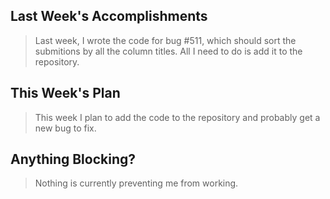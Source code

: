 <h2>Last Week's Accomplishments</h2>

<blockquote>
  <p>Last week, I wrote the code for bug #511, which should sort the submitions by all the column titles. All I need to do is add it to the repository.
</blockquote>

<h2>This Week's Plan</h2>

<blockquote>
  <p>This week I plan to add the code to the repository and probably get a new bug to fix.  </p>
</blockquote>

<h2>Anything Blocking?</h2>

<blockquote>
  <p>Nothing is currently preventing me from working. </p>
</blockquote>
